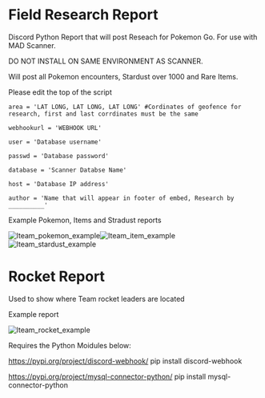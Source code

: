 # Field Research Report
Discord Python Report that will post Reseach for Pokemon Go. For use with MAD Scanner. 

DO NOT INSTALL ON SAME ENVIRONMENT AS SCANNER.

Will post all Pokemon encounters, Stardust over 1000 and Rare Items. 

Please edit the top of the script

```
area = 'LAT LONG, LAT LONG, LAT LONG' #Cordinates of geofence for research, first and last corrdinates must be the same

webhookurl = 'WEBHOOK URL'

user = 'Database username'

passwd = 'Database password'

database = 'Scanner Databse Name'

host = 'Database IP address'

author = 'Name that will appear in footer of embed, Research by __________'
```
Example Pokemon, Items and Stradust reports 

![Iteam_pokemon_example](https://i.imgur.com/oia6W60.png)![Iteam_item_example](https://i.imgur.com/A3I8L47.png)![Iteam_stardust_example](https://i.imgur.com/8t9UAMp.png)

# Rocket Report

Used to show where Team rocket leaders are located

Example report

![Iteam_rocket_example](https://i.imgur.com/uIH4JSV.png)

Requires the Python Moidules below: 

https://pypi.org/project/discord-webhook/ 
pip install discord-webhook

https://pypi.org/project/mysql-connector-python/
pip install mysql-connector-python
